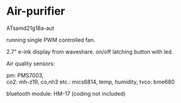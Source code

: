 # Air-purifier

ATsamd21g18a-aut

running single PWM controlled fan. 

2.7" e-ink display from waveshare. 
on/off latching button with led.

Air quality sensors:

pm: PMS7003,  
co2: mh-z19,
co,nh3 etc.: mics6814,
temp, humidity, tvco: bme680

bluetooth module: HM-17 (coding not included)


